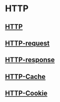 # HTTP 

## [HTTP](HTTP.md)

## [HTTP-request](HTTP-request.md)

## [HTTP-response](HTTP-response.md)

## [HTTP-Cache](HTTP-Cache.md)

## [HTTP-Cookie](HTTP-Cookie.md)

